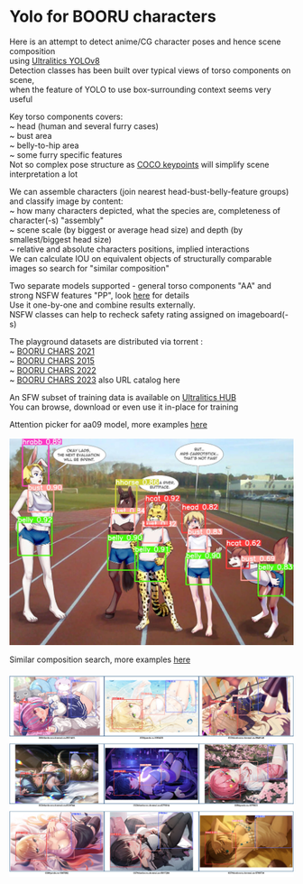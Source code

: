 # Yolo for BOORU characters

Here is an attempt to detect anime/CG character poses and hence scene composition <br>
using [Ultralitics YOLOv8](https://github.com/ultralytics/ultralytics) <br>
Detection classes has been built over typical views of torso components on scene, <br>
when the feature of YOLO to use box-surrounding context seems very useful <br>

Key torso components covers: <br>
~ head (human and several furry cases) <br>
~ bust area <br>
~ belly-to-hip area <br>
~ some furry specific features <br>
Not so complex pose structure as [COCO keypoints](https://cocodataset.org/#keypoints-2020) will simplify scene interpretation a lot <br>

We can assemble characters (join nearest head-bust-belly-feature groups) and classify image by content: <br>
~ how many characters depicted, what the species are, completeness of character(-s) "assembly" <br>
~ scene scale (by biggest or average head size) and depth (by smallest/biggest head size) <br>
~ relative and absolute characters positions, implied interactions <br>
We can calculate IOU on equivalent objects of structurally comparable images so search for "similar composition" <br>

Two separate models supported - general torso components "AA" and strong NSFW features "PP", look [here](models/README.md) for details <br>
Use it one-by-one and combine results externally. <br>
NSFW classes can help to recheck safety rating assigned on imageboard(-s) <br>

The playground datasets are distributed via torrent : <br>
~ [BOORU CHARS 2021](https://nyaa.si/view/1384820) <br>
~ [BOORU CHARS 2015](https://nyaa.si/view/1468367) <br>
~ [BOORU CHARS 2022](https://nyaa.si/view/1547662) <br>
~ [BOORU CHARS 2023](https://nyaa.si/view/1740396) also URL catalog here <br>

An SFW subset of training data is available on [Ultralitics HUB](https://hub.ultralytics.com/datasets/W1NNLLAb9HH7WvWj1nwP) <br>
You can browse, download or even use it in-place for training <br>

Attention picker for aa09 model, more examples [here](images09aa) <br>
<br>
![Attention picker](images/1c28005fdf4b262ae894a3da4dfc777cd0b98ac3.jpg)
<br>

Similar composition search, more examples [here](images) <br>
<br>
![Similar composition search](images/BCB_sim_002.jpg)
<br>
